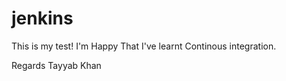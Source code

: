 jenkins
=======

This is my test! I'm Happy That I've learnt Continous integration.

Regards
Tayyab Khan
